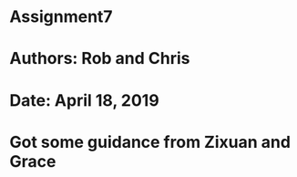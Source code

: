# Assignment7

# Authors: Rob and Chris

# Date: April 18, 2019

# Got some guidance from Zixuan and Grace
